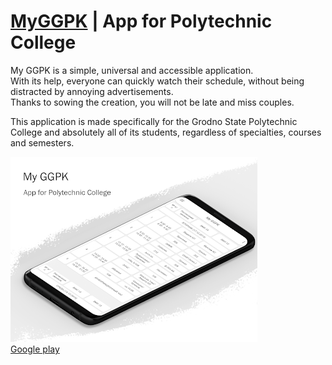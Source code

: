 # [MyGGPK](https://duckduckgo.com) | App for Polytechnic College


My GGPK is a simple, universal and accessible application.  
With its help, everyone can quickly watch their schedule, without being distracted by annoying advertisements.  
Thanks to sowing the creation, you will not be late and miss couples. 

This application is made specifically for the Grodno State Polytechnic College and absolutely all of its students, regardless of specialties, courses and semesters.


[![Google play](docs/ad.webp)](https://play.google.com/store/apps/details?id=incorporated.qualle.myggpk&pcampaignid=web_share)  
[Google play](https://play.google.com/store/apps/details?id=incorporated.qualle.myggpk&pcampaignid=web_share)
